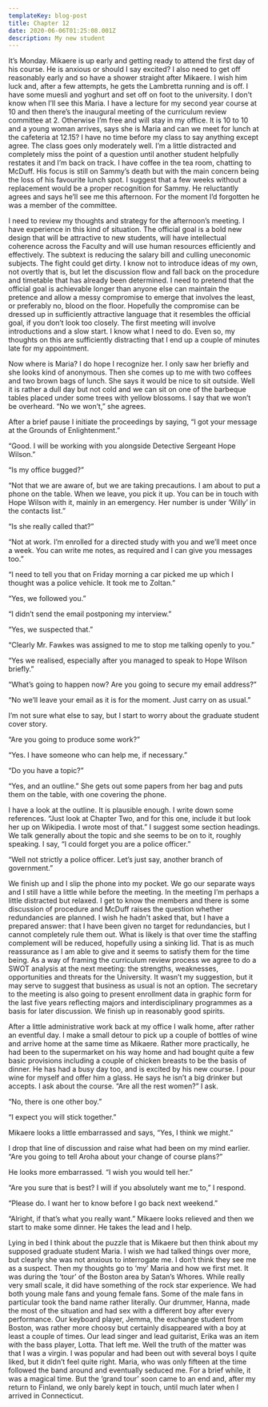 ```yaml
---
templateKey: blog-post
title: Chapter 12
date: 2020-06-06T01:25:08.001Z
description: My new student
---
```

It’s Monday. Mikaere is up early and getting ready to attend the first day of his course. He is anxious or should I say excited? I also need to get off reasonably early and so have a shower straight after Mikaere. I wish him luck and, after a few attempts, he gets the Lambretta running and is off. I have some muesli and yoghurt and set off on foot to the university. I don't know when I’ll see this Maria. I have a lecture for my second year course at 10 and then there’s the inaugural meeting of the curriculum review committee at 2. Otherwise I’m free and will stay in my office. It is 10 to 10 and a young woman arrives, says she is Maria and can we meet for lunch at the cafeteria at 12.15? I have no time before my class to say anything except agree. The class goes only moderately well. I’m a little distracted and completely miss the point of a question until another student helpfully restates it and I’m back on track. I have coffee in the tea room, chatting to McDuff. His focus is still on Sammy’s death but with the main concern being the loss of his favourite lunch spot. I suggest that a few weeks without a replacement would be a proper recognition for Sammy. He reluctantly agrees and says he’ll see me this afternoon. For the moment I’d forgotten he was a member of the committee.



I need to review my thoughts and strategy for the afternoon’s meeting. I have experience in this kind of situation. The official goal is a bold new design that will be attractive to new students, will have intellectual coherence across the Faculty and will use human resources efficiently and effectively. The subtext is reducing the salary bill and culling uneconomic subjects. The fight could get dirty. I know not to introduce ideas of my own, not overtly that is, but let the discussion flow and fall back on the procedure and timetable that has already been determined. I need to pretend that the official goal is achievable longer than anyone else can maintain the pretence and allow a messy compromise to emerge that involves the least, or preferably no, blood on the floor. Hopefully the compromise can be dressed up in sufficiently attractive language that it resembles the official goal, if you don’t look too closely. The first meeting will involve introductions and a slow start. I know what I need to do. Even so, my thoughts on this are sufficiently distracting that I end up a couple of minutes late for my appointment.



Now where is Maria? I do hope I recognize her. I only saw her briefly and she looks kind of anonymous. Then she comes up to me with two coffees and two brown bags of lunch. She says it would be nice to sit outside. Well it is rather a dull day but not cold and we can sit on one of the barbeque tables placed under some trees with yellow blossoms. I say that we won’t be overheard. “No we won’t,” she agrees.



After a brief pause I initiate the proceedings by saying, “I got your message at the Grounds of Enlightenment.”



“Good. I will be working with you alongside Detective Sergeant Hope Wilson.”



“Is my office bugged?”



“Not that we are aware of, but we are taking precautions. I am about to put a phone on the table. When we leave, you pick it up. You can be in touch with Hope Wilson with it, mainly in an emergency. Her number is under ‘Willy’ in the contacts list.”



“Is she really called that?”



“Not at work. I’m enrolled for a directed study with you and we’ll meet once a week. You can write me notes, as required and I can give you messages too.”



“I need to tell you that on Friday morning a car picked me up which I thought was a police vehicle. It took me to Zoltan.”



“Yes, we followed you.”



“I didn’t send the email postponing my interview.”



“Yes, we suspected that.”



“Clearly Mr. Fawkes was assigned to me to stop me talking openly to you.”



“Yes we realised, especially after you managed to speak to Hope Wilson briefly.”



“What’s going to happen now? Are you going to secure my email address?”



“No we’ll leave your email as it is for the moment. Just carry on as usual.”



I’m not sure what else to say, but I start to worry about the graduate student cover story.

“Are you going to produce some work?”



“Yes. I have someone who can help me, if necessary.”



“Do you have a topic?”



“Yes, and an outline.” She gets out some papers from her bag and puts them on the table, with one covering the phone.



I have a look at the outline. It is plausible enough. I write down some references. “Just look at Chapter Two, and for this one, include it but look her up on Wikipedia. I wrote most of that.” I suggest some section headings. We talk generally about the topic and she seems to be on to it, roughly speaking. I say, “I could forget you are a police officer.”



“Well not strictly a police officer. Let’s just say, another branch of government.”



We finish up and I slip the phone into my pocket. We go our separate ways and I still have a little while before the meeting. In the meeting I’m perhaps a little distracted but relaxed. I get to know the members and there is some discussion of procedure and McDuff raises the question whether redundancies are planned. I wish he hadn't asked that, but I have a prepared answer: that I have been given no target for redundancies, but I cannot completely rule them out. What is likely is that over time the staffing complement will be reduced, hopefully using a sinking lid. That is as much reassurance as I am able to give and it seems to satisfy them for the time being. As a way of framing the curriculum review process we agree to do a SWOT analysis at the next meeting: the strengths, weaknesses, opportunities and threats for the University. It wasn’t my suggestion, but it may serve to suggest that business as usual is not an option. The secretary to the meeting is also going to present enrollment data in graphic form for the last five years reflecting majors and interdisciplinary programmes as a basis for later discussion. We finish up in reasonably good spirits.



After a little administrative work back at my office I walk home, after rather an eventful day. I make a small detour to pick up a couple of bottles of wine and arrive home at the same time as Mikaere. Rather more practically, he had been to the supermarket on his way home and had bought quite a few basic provisions including a couple of chicken breasts to be the basis of dinner. He has had a busy day too, and is excited by his new course. I pour wine for myself and offer him a glass. He says he isn’t a big drinker but accepts. I ask about the course. “Are all the rest women?” I ask.



“No, there is one other boy.”



“I expect you will stick together.”



Mikaere looks a little embarrassed and says, “Yes, I think we might.”



I drop that line of discussion and raise what had been on my mind earlier. “Are you going to tell Aroha about your change of course plans?”



He looks more embarrassed. “I wish you would tell her.”



“Are you sure that is best? I will if you absolutely want me to,” I respond.



“Please do. I want her to know before I go back next weekend.”



“Alright, if that’s what you really want.” Mikaere looks relieved and then we start to make some dinner. He takes the lead and I help.



Lying in bed I think about the puzzle that is Mikaere but then think about my supposed graduate student Maria. I wish we had talked things over more, but clearly she was not anxious to interrogate me. I don’t think they see me as a suspect. Then my thoughts go to ‘my’ Maria and how we first met. It was during the ‘tour’ of the Boston area by Satan’s Whores. While really very small scale, it did have something of the rock star experience. We had both young male fans and young female fans. Some of the male fans in particular took the band name rather literally. Our drummer, Hanna, made the most of the situation and had sex with a different boy after every performance. Our keyboard player, Jemma, the exchange student from Boston, was rather more choosy but certainly disappeared with a boy at least a couple of times. Our lead singer and lead guitarist, Erika was an item with the bass player, Lotta. That left me. Well the truth of the matter was that I was a virgin. I was popular and had been out with several boys I quite liked, but it didn’t feel quite right. Maria, who was only fifteen at the time followed the band around and eventually seduced me. For a brief while, it was a magical time. But the ‘grand tour’ soon came to an end and, after my return to Finland, we only barely kept in touch, until much later when I arrived in Connecticut.